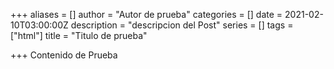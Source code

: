 +++
aliases = []
author = "Autor de prueba"
categories = []
date = 2021-02-10T03:00:00Z
description = "descripcion del Post"
series = []
tags = ["html"]
title = "Titulo de prueba"

+++
Contenido de Prueba